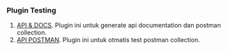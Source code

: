 ### Plugin Testing

1. [API & DOCS](https://github.com/mpociot/laravel-apidoc-generator). Plugin ini untuk generate api documentation dan postman collection.
2. [API POSTMAN](https://learning.postman.com/docs/running-collections/using-newman-cli/command-line-integration-with-newman). Plugin ini untuk otmatis test postman collection.

